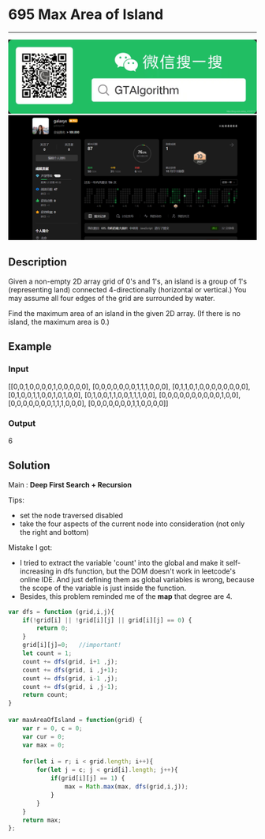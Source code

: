 # 695 Max Area of Island

---

![img](./img/GTAlgorithm.png)
![img](./img/clockIn310.png)

## Description

Given a non-empty 2D array grid of 0's and 1's, an island is a group of 1's (representing land) connected 4-directionally (horizontal or vertical.) You may assume all four edges of the grid are surrounded by water.

Find the maximum area of an island in the given 2D array. (If there is no island, the maximum area is 0.)

## Example

### Input

[[0,0,1,0,0,0,0,1,0,0,0,0,0],
 [0,0,0,0,0,0,0,1,1,1,0,0,0],
 [0,1,1,0,1,0,0,0,0,0,0,0,0],
 [0,1,0,0,1,1,0,0,1,0,1,0,0],
 [0,1,0,0,1,1,0,0,1,1,1,0,0],
 [0,0,0,0,0,0,0,0,0,0,1,0,0],
 [0,0,0,0,0,0,0,1,1,1,0,0,0],
 [0,0,0,0,0,0,0,1,1,0,0,0,0]]

### Output

6

## Solution

Main : **Deep First Search + Recursion**

Tips:

- set the node traversed disabled
- take the four aspects of the current node into consideration (not only the right and bottom)

Mistake I got:

- I tried to extract the variable 'count' into the global and make it self-increasing in dfs function, but the DOM doesn't work in leetcode's online IDE.  And just defining them as  global variables is wrong, because  the scope of the variable is just inside the function. 
- Besides, this problem reminded me of the **map** that degree are 4.

```js
var dfs = function (grid,i,j){
    if(!grid[i] || !grid[i][j] || grid[i][j] == 0) {
        return 0;
    }
    grid[i][j]=0;   //important!
    let count = 1;
    count += dfs(grid, i+1 ,j);
    count += dfs(grid, i ,j+1);
    count += dfs(grid, i-1 ,j);
    count += dfs(grid, i ,j-1);
    return count;
}

var maxAreaOfIsland = function(grid) {
    var r = 0, c = 0;
    var cur = 0;
    var max = 0;

    for(let i = r; i < grid.length; i++){
        for(let j = c; j < grid[i].length; j++){
            if(grid[i][j] == 1) {
                max = Math.max(max, dfs(grid,i,j));
            }
        }
    }
    return max;
};
```

